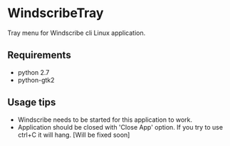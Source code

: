 # WindscribeTray
Tray menu for Windscribe cli Linux application.
## Requirements
- python 2.7
- python-gtk2
## Usage tips
- Windscribe needs to be started for this application to work.
- Application should be closed with 'Close App' option. If you try to use ctrl+C it will hang. [Will be fixed soon]
